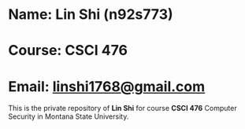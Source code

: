 # Name: Lin Shi (n92s773)
# Course: CSCI 476
# Email: linshi1768@gmail.com

This is the private repository of **Lin Shi** for course **CSCI 476** Computer Security in Montana State University.
